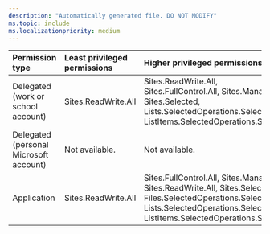 ```yaml
---
description: "Automatically generated file. DO NOT MODIFY"
ms.topic: include
ms.localizationpriority: medium
---
```


|Permission type|Least privileged permissions|Higher privileged permissions|
|:---|:---|:---|
|Delegated (work or school account)|Sites.ReadWrite.All|Sites.ReadWrite.All, Sites.FullControl.All, Sites.Manage.All, Sites.Selected, Lists.SelectedOperations.Selected, ListItems.SelectedOperations.Selected|
|Delegated (personal Microsoft account)|Not available.|Not available.|
|Application|Sites.ReadWrite.All|Sites.FullControl.All, Sites.Manage.All, Sites.ReadWrite.All, Sites.Selected, Files.SelectedOperations.Selected, Lists.SelectedOperations.Selected, ListItems.SelectedOperations.Selected|